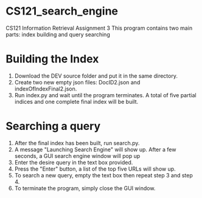 # CS121_search_engine

CS121 Information Retrieval Assignment 3
This program contains two main parts: index building and query searching

# Building the Index
1. Download the DEV source folder and put it in the same directory.
2. Create two new empty json files: DocID2.json and indexOfIndexFinal2.json.
3. Run index.py and wait until the program terminates. 
   A total of five partial indices and one complete final index will be built.

# Searching a query
1. After the final index has been built, run search.py.
2. A message "Launching Search Engine" will show up.
   After a few seconds, a GUI search engine window will pop up
3. Enter the desire query in the text box provided.
4. Press the "Enter" button, a list of the top five URLs will show up.
5. To search a new query, empty the text box then repeat step 3 and step 4.
6. To terminate the program, simply close the GUI window.
